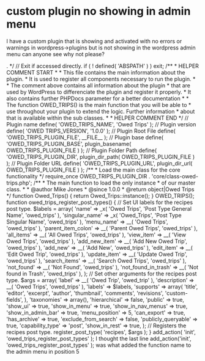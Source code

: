 
# custom plugin no showing in admin menu

I have a custom plugin that is showing and activated with no errors or warnings in wordpress->plugins but is not showing in the wordpress admin menu can anyone see why not please?
<?php
/**
 * Owed Trips
 *
 * @package       Owed Trips
 * @author        Mike Jones
 * @license       gplv2
 * @version       1.0.0
 *
 * @wordpress-plugin
 * Plugin Name:   Owed Trips
 * Plugin URI:    www.xxxxxx.co.uk
 * Description:   Owed Trips
 * Version:       1.0.0

 * Author:        Mike Jones
 * Author URI:    www.xxxxxx.co.uk
 * Text Domain:   owed-trips
 * Domain Path:   /languages
 * License:       GPLv2
 * License URI:   https://www.gnu.org/licenses/gpl-2.0.html
 *
 * You should have received a copy of the GNU General Public License
 * along with Owed Trips. If not, see <https://www.gnu.org/licenses/gpl-2.0.html/>.
 */

// Exit if accessed directly.
if ( ! defined( 'ABSPATH' ) ) exit;

/**
 * HELPER COMMENT START
 *
 * This file contains the main information about the plugin.
 * It is used to register all components necessary to run the plugin.
 *
 * The comment above contains all information about the plugin
 * that are used by WordPress to differenciate the plugin and register it properly.
 * It also contains further PHPDocs parameter for a better documentation
 *
 * The function OWED_TRIPS() is the main function that you will be able to
 * use throughout your plugin to extend the logic. Further information
 * about that is available within the sub classes.
 *
 * HELPER COMMENT END
 */

// Plugin name
define( 'OWED_TRIPS_NAME',                       'Owed Trips' );

// Plugin version
define( 'OWED TRIPS_VERSION',            '1.0.0' );

// Plugin Root File
define( 'OWED_TRIPS_PLUGIN_FILE',        __FILE__ );

// Plugin base
define( 'OWED_TRIPS_PLUGIN_BASE',        plugin_basename( OWED_TRIPS_PLUGIN_FILE ) );

// Plugin Folder Path
define( 'OWED_TRIPS_PLUGIN_DIR', plugin_dir_path( OWED_TRIPS_PLUGIN_FILE ) );

// Plugin Folder URL
define( 'OWED_TRIPS_PLUGIN_URL', plugin_dir_url( OWED_TRIPS_PLUGIN_FILE ) );

/**
 * Load the main class for the core functionality
 */
require_once OWED_TRIPS_PLUGIN_DIR . 'core/class-owed-trips.php';

/**
 * The main function to load the only instance
 * of our master class.
 *
 * @author  Mike Jones
 * @since   1.0.0
 * @return  object|Owed Trips
 */

function Owed_Trips() {
        return Owed_Trips::instance();
}

OWED_TRIPS();

function owed_trips_register_post_types() {

        // Set UI labels for the recipes post type.
        $labels = array(
                'name' => _x( 'Owed Trips', 'Post Type General Name', 'owed_trips' ),
                'singular_name' => _x( 'Owed_Trips', 'Post Type Singular Name', 'owed_trips' ),
                'menu_name' => __( 'Owed Trips', 'owed_trips' ),
                'parent_item_colon' => __( 'Parent Owed Trips', 'owed_trips' ),
                'all_items' => __( 'All Owed Trips', 'owed_trips' ),
                'view_item' => __( 'View Owed Trips', 'owed_trips' ),
                'add_new_item' => __( 'Add New Owed Trip', 'owed_trips' ),
                'add_new' => __( 'Add New', 'owed_trips' ),
                'edit_item' => __( 'Edit Owed Trip', 'owed_trips' ),
                'update_item' => __( 'Update Owed Trip', 'owed_trips' ),
                'search_items' => __( 'Search Owed Trips', 'owed_trips' ),
                'not_found' => __( 'Not Found', 'owed_trips' ),
                'not_found_in_trash' => __( 'Not found in Trash', 'owed_trips' ),
        );

        // Set other arguments for the recipes post type.
        $args = array(
                'label' => __( 'Owed Trip', 'owed_trip' ),
                'description' => __( 'Owed Trips', 'owed_trips' ),
                'labels' => $labels,
                'supports' => array(
                        'title',
                        'editor',
                        'excerpt',
                        'author',
                        'thumbnail',
                        'comments',
                        'revisions',
                        'custom-fields',
                ),
                'taxonomies' => array(),
                'hierarchical' => false,
                'public' => true,
                'show_ui' => true,
                'show_in_menu' => true,
                'show_in_nav_menus' => true,
                'show_in_admin_bar' => true,
                'menu_position' => 5,
                'can_export' => true,
                'has_archive' => true,
                'exclude_from_search' => false,
                'publicly_queryable' => true,
                'capability_type' => 'post',
                'show_in_rest' => true,
        );

        // Registers the recipes post type.
        register_post_type( 'recipes', $args );

}
add_action( 'init', 'owed_trips_register_post_types' );

I thought the last line add_action('init', 'owed_trips_register_post_types' ); was what added the function name to the admin menu in position 5

        